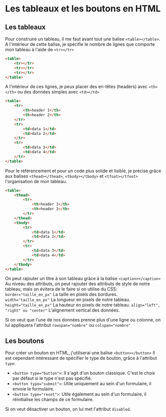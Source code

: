 # Les tableaux et les boutons en HTML

## Les tableaux

Pour construire un tableau, il me faut avant tout une balise `<table></table>`. A l'intérieur de cette balise, je spécifie le nombre de lignes que comporte mon tableau à l'aide de `<tr></tr>`

```html
<table>
    <tr></tr>
    <tr></tr>
    <tr></tr>
</table>
```

A l'intérieur de ces lignes, je peux placer des en-têtes (headers) avec `<th></th>` ou des données simples avec `<td></td>`

```html
<table>
    <tr>
        <th>header 1</th>
        <th>header 2</th>
    </tr>
    <tr>
        <td>data 1</td>
        <td>data 2</td>
    </tr>
    <tr>
        <td>data 3</td>
        <td>data 4</td>
    </tr>
</table>
```

Pour le référencement et pour un code plus solide et lisible, je précise grâce aux balises `<thead></thead>`, `<tbody></tbody>` et `<tfoot></tfoot>` l'organisation de mon tableau.

```html
<table>
    <thead>
        <tr>
            <th>header 1</th>
            <th>header 2</th>
        </tr>   
    </thead>
    <tbody>
        <tr>
            <td>data 1</td>
            <td>data 2</td>
        </tr>
        <tr>
            <td>data 3</td>
            <td>data 4</td>
        </tr>
    </tbody>
</table>
```

On peut rajouter un titre à son tableau grâce à la balise `<caption></caption>`
Au niveau des attributs, on peut rajouter des attributs de style de notre tableau, mais on évitera de le faire si on utilise du CSS:
`border="taille_en_px"` La taille en pixels des bordures.
`width="taille_en_px"` La longueur en pixels de notre tableau.
`height="taille_en_px"` La hauteur en pixels de notre tableau.
`align="left", "right" ou "center"` L'alignement vertical des données.

Si on veut que l'une de nos données prenne plus d'une ligne ou colonne, on lui appliquera l'attribut `rowspan="nombre"` ou `colspan="nombre"`

## Les boutons

Pour créer un bouton en HTML, j'utiliserai une balise `<button></button>`
Il est cependant intéressant de spécifier le type de bouton, grâce à l'attribut `type`:
- `<button type="button">`: Il s'agit d'un bouton classique. C'est le choix par défaut si le type n'est pas spécifié.
- `<button type="submit">`: Utile uniquement au sein d'un formulaire, il envoie le formulaire.
- `<button type="reset">`: Utile également au sein d'un formulaire, il réinitialise les champs de ce formulaire.

Si on veut désactiver un bouton, on lui met l'attribut `disabled`.